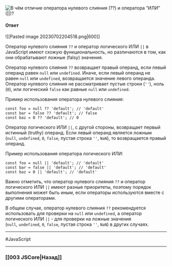 ![В чём отличие оператора нулевого слияния (`??`) и оператора “ИЛИ” (`||`)?](https://youtu.be/3kvKFfPteFg?t=304)

#### Ответ

![[Pasted image 20230702204518.png|600]]

Оператор нулевого слияния `??` и оператор логического ИЛИ `||` в JavaScript имеют схожую функциональность, но различаются в том, как они обрабатывают ложные (falsy) значения.

Оператор нулевого слияния `??` возвращает правый операнд, если левый операнд равен `null` или `undefined`. Иначе, если левый операнд не равен `null` или `undefined`, возвращается значение левого операнда. Оператор нулевого слияния не рассматривает пустые строки (`''`), ноль (`0`), или логический `false` как равные `null` или `undefined`.

Пример использования оператора нулевого слияния:

```
const foo = null ?? 'default'; // 'default'
const bar = false ?? 'default'; // false
const baz = 0 ?? 'default'; // 0
```

Оператор логического ИЛИ `||`, с другой стороны, возвращает первый истинный (truthy) операнд. Если левый операнд является ложным (`null`, `undefined`, `0`, `false`, пустая строка `''`, `NaN`), то возвращается правый операнд.

Пример использования оператора логического ИЛИ:

```
const foo = null || 'default'; // 'default'
const bar = false || 'default'; // 'default'
const baz = 0 || 'default'; // 'default'
```

Важно отметить, что оператор нулевого слияния `??` и оператор логического ИЛИ `||` имеют разные приоритеты, поэтому порядок выполнения может быть иным, если операторы используются вместе с другими операторами.

В общем случае, оператор нулевого слияния `??` рекомендуется использовать для проверки на `null` или `undefined`, а оператор логического ИЛИ `||` - для проверки на ложные значения (`null`, `undefined`, `0`, `false`, пустая строка `''`, `NaN`) в других случаях.

___
 #JavaScript 

___

### [[003 JSCore|Назад]]